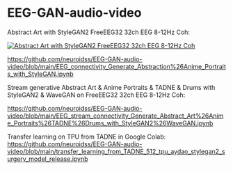 # EEG-GAN-audio-video
Abstract Art with StyleGAN2 FreeEEG32 32ch EEG 8-12Hz Coh:

[![Abstract Art with StyleGAN2 FreeEEG32 32ch EEG 8-12Hz Coh](https://img.youtube.com/vi/Qr6EfHLD0C4/0.jpg)](https://www.youtube.com/watch?v=Qr6EfHLD0C4)

https://github.com/neuroidss/EEG-GAN-audio-video/blob/main/EEG_connectivity_Generate_Abstraction%26Anime_Portraits_with_StyleGAN.ipynb

Stream generative Abstract Art & Anime Portraits & TADNE & Drums with StyleGAN2 & WaveGAN on FreeEEG32 32ch EEG 8-12Hz Coh:

https://github.com/neuroidss/EEG-GAN-audio-video/blob/main/EEG_stream_connectivity_Generate_Abstract_Art%26Anime_Portraits%26TADNE%26Drums_with_StyleGAN2%26WaveGAN.ipynb

Transfer learning on TPU from TADNE in Google Colab:
https://github.com/neuroidss/EEG-GAN-audio-video/blob/main/transfer_learning_from_TADNE_512_tpu_aydao_stylegan2_surgery_model_release.ipynb
